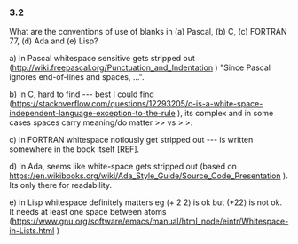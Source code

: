 ### 3.2

What are the conventions of use of blanks in (a) Pascal, (b) C, (c) FORTRAN 77, (d) Ada and (e) Lisp?

a) In Pascal whitespace sensitive gets stripped out (http://wiki.freepascal.org/Punctuation_and_Indentation ) "Since Pascal ignores end-of-lines and spaces, ...".

b) In C, hard to find --- best I could find (https://stackoverflow.com/questions/12293205/c-is-a-white-space-independent-language-exception-to-the-rule ), its complex and in some cases spaces carry meaning/do matter >> vs > >.

c) In FORTRAN whitespace notiously get stripped out --- is written somewhere in the book itself [REF].

d) In Ada, seems like white-space gets stripped out (based on https://en.wikibooks.org/wiki/Ada_Style_Guide/Source_Code_Presentation ). Its only there for readability.

e) In Lisp whitespace definitely matters eg (+ 2 2) is ok but (+22) is not ok. It needs at least one space between atoms (https://www.gnu.org/software/emacs/manual/html_node/eintr/Whitespace-in-Lists.html )